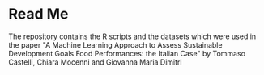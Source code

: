 # Read Me 

The repository contains the R scripts and the datasets which were used in the paper  "A Machine Learning Approach to Assess Sustainable
Development Goals Food Performances: the Italian Case" by Tommaso Castelli, Chiara Mocenni and Giovanna Maria Dimitri
